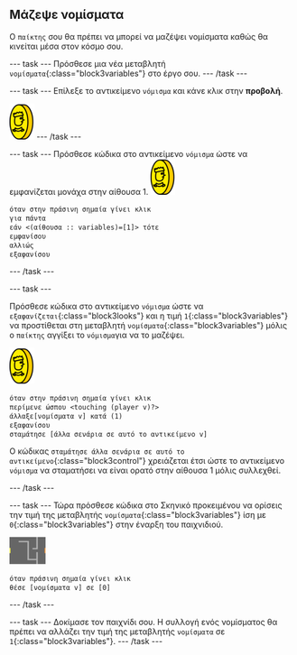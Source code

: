 ## Μάζεψε νομίσματα

Ο `παίκτης` σου θα πρέπει να μπορεί να μαζέψει νομίσματα καθώς θα κινείται μέσα στον κόσμο σου.

--- task --- Πρόσθεσε μια νέα μεταβλητή `νομίσματα`{:class="block3variables"} στο έργο σου. --- /task ---

--- task --- Επίλεξε το αντικείμενο `νόμισμα` και κάνε κλικ στην **προβολή**.

![screenshot](images/coin.png) --- /task ---

--- task --- Πρόσθεσε κώδικα στο αντικείμενο `νόμισμα` ώστε να εμφανίζεται μονάχα στην αίθουσα 1. ![screenshot](images/coin.png)

```blocks3
όταν στην πράσινη σημαία γίνει κλικ
για πάντα
εάν <(αίθουσα :: variables)=[1]> τότε
εμφανίσου
αλλιώς
εξαφανίσου
```

--- /task ---

--- task ---

Πρόσθεσε κώδικα στο αντικείμενο `νόμισμα` ώστε να `εξαφανίζεται`{:class="block3looks"} και η τιμή `1`{:class="block3variables"} να προστίθεται στη μεταβλητή `νομίσματα`{:class="block3variables"} μόλις ο `παίκτης` αγγίξει το `νόμισμα`για να το μαζέψει.

![νόμισμα](images/coin.png)

```blocks3
όταν στην πράσινη σημαία γίνει κλικ
περίμενε ώσπου <touching (player v)?>
άλλαξε[νομίσματα v] κατά (1)
εξαφανίσου
σταμάτησε [άλλα σενάρια σε αυτό το αντικείμενο v]
```

Ο κώδικας `σταμάτησε άλλα σενάρια σε αυτό το αντικείμενο`{:class="block3control"} χρειάζεται έτσι ώστε το αντικείμενο `νόμισμα` να σταματήσει να είναι ορατό στην αίθουσα 1 μόλις συλλεχθεί.

--- /task ---

--- task --- Τώρα πρόσθεσε κώδικα στο Σκηνικό προκειμένου να ορίσεις την τιμή της μεταβλητής `νομίσματα`{:class="block3variables"} ίση με `0`{:class="block3variables"} στην έναρξη του παιχνιδιού.

![σκηνικό](images/stage.png)

```blocks3
όταν πράσινη σημαία γίνει κλικ
θέσε [νομίσματα v] σε [0]
```

--- /task ---

--- task --- Δοκίμασε τον παιχνίδι σου. Η συλλογή ενός νομίσματος θα πρέπει να αλλάζει την τιμή της μεταβλητής `νομίσματα` σε `1`{:class="block3variables"}. --- /task ---